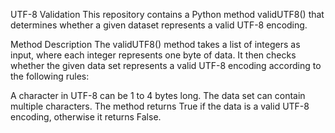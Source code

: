 UTF-8 Validation
This repository contains a Python method validUTF8() that determines whether a given dataset represents a valid UTF-8 encoding.

Method Description
The validUTF8() method takes a list of integers as input, where each integer represents one byte of data. It then checks whether the given data set represents a valid UTF-8 encoding according to the following rules:

A character in UTF-8 can be 1 to 4 bytes long.
The data set can contain multiple characters.
The method returns True if the data is a valid UTF-8 encoding, otherwise it returns False.
